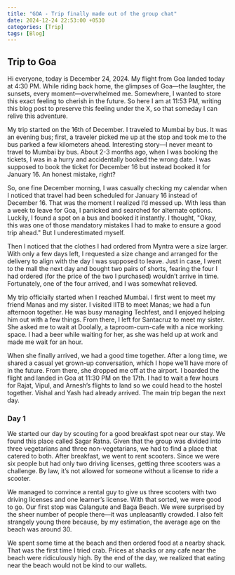 ```yaml
---
title: "GOA - Trip finally made out of the group chat"
date: 2024-12-24 22:53:00 +0530
categories: [Trip]
tags: [Blog]
---
```


## Trip to Goa
Hi everyone, today is December 24, 2024. My flight from Goa landed today at 4:30 PM. While riding back home, the glimpses of Goa—the laughter, the sunsets, every moment—overwhelmed me. Somewhere, I wanted to store this exact feeling to cherish in the future. So here I am at 11:53 PM, writing this blog post to preserve this feeling under the X, so that someday I can relive this adventure.

My trip started on the 16th of December. I traveled to Mumbai by bus. It was an evening bus; first, a traveler picked me up at the stop and took me to the bus parked a few kilometers ahead. Interesting story—I never meant to travel to Mumbai by bus. About 2-3 months ago, when I was booking the tickets, I was in a hurry and accidentally booked the wrong date. I was supposed to book the ticket for December 16 but instead booked it for January 16. An honest mistake, right?

So, one fine December morning, I was casually checking my calendar when I noticed that travel had been scheduled for January 16 instead of December 16. That was the moment I realized I’d messed up. With less than a week to leave for Goa, I panicked and searched for alternate options. Luckily, I found a spot on a bus and booked it instantly. I thought, "Okay, this was one of those mandatory mistakes I had to make to ensure a good trip ahead." But I underestimated myself.

Then I noticed that the clothes I had ordered from Myntra were a size larger. With only a few days left, I requested a size change and arranged for the delivery to align with the day I was supposed to leave. Just in case, I went to the mall the next day and bought two pairs of shorts, fearing the four I had ordered (for the price of the two I purchased) wouldn’t arrive in time. Fortunately, one of the four arrived, and I was somewhat relieved.

My trip officially started when I reached Mumbai. I first went to meet my friend Manas and my sister. I visited IITB to meet Manas; we had a fun afternoon together. He was busy managing Techfest, and I enjoyed helping him out with a few things. From there, I left for Santacruz to meet my sister. She asked me to wait at Doolally, a taproom-cum-cafe with a nice working space. I had a beer while waiting for her, as she was held up at work and made me wait for an hour.

When she finally arrived, we had a good time together. After a long time, we shared a casual yet grown-up conversation, which I hope we’ll have more of in the future. From there, she dropped me off at the airport. I boarded the flight and landed in Goa at 11:30 PM on the 17th. I had to wait a few hours for Rajat, Vipul, and Arnesh’s flights to land so we could head to the hostel together. Vishal and Yash had already arrived. The main trip began the next day.

### Day 1
We started our day by scouting for a good breakfast spot near our stay. We found this place called Sagar Ratna. Given that the group was divided into three vegetarians and three non-vegetarians, we had to find a place that catered to both. After breakfast, we went to rent scooters. Since we were six people but had only two driving licenses, getting three scooters was a challenge. By law, it’s not allowed for someone without a license to ride a scooter.

We managed to convince a rental guy to give us three scooters with two driving licenses and one learner’s license. With that sorted, we were good to go. Our first stop was Calangute and Baga Beach. We were surprised by the sheer number of people there—it was unpleasantly crowded. I also felt strangely young there because, by my estimation, the average age on the beach was around 30.

We spent some time at the beach and then ordered food at a nearby shack. That was the first time I tried crab. Prices at shacks or any cafe near the beach were ridiculously high. By the end of the day, we realized that eating near the beach would not be kind to our wallets.
